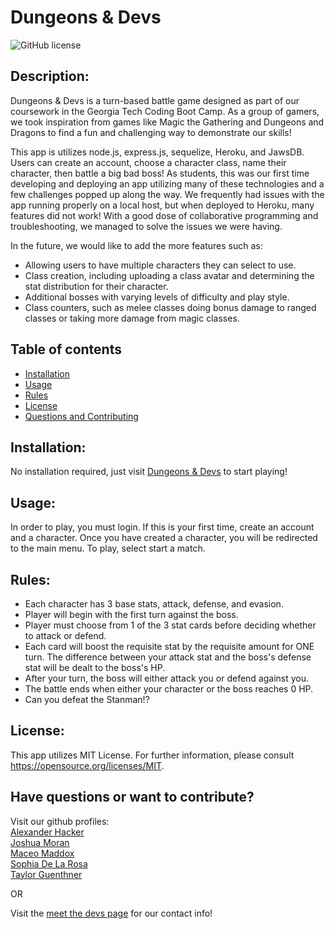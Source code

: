 # Dungeons & Devs

![GitHub license](https://img.shields.io/github/license/wtguenthner/Dungeons-Devs)

## Description:

Dungeons & Devs is a turn-based battle game designed as part of our coursework in the Georgia Tech Coding Boot Camp. As a group of gamers, we took inspiration from games like Magic the Gathering and Dungeons and Dragons to find a fun and challenging way to demonstrate our skills!

This app is utilizes node.js, express.js, sequelize, Heroku, and JawsDB. Users can create an account, choose a character class, name their character, then battle a big bad boss! As students, this was our first time developing and deploying an app utilizing many of these technologies and a few challenges popped up along the way. We frequently had issues with the app running properly on a local host, but when deployed to Heroku, many features did not work! With a good dose of collaborative programming and troubleshooting, we managed to solve the issues we were having.

In the future, we would like to add the more features such as:

- Allowing users to have multiple characters they can select to use.
- Class creation, including uploading a class avatar and determining the stat distribution for their character.
- Additional bosses with varying levels of difficulty and play style.
- Class counters, such as melee classes doing bonus damage to ranged classes or taking more damage from magic classes.

## Table of contents

- [Installation](#installation)
- [Usage](#usage)
- [Rules](#rules)
- [License](#license)
- [Questions and Contributing](#have-questions-or-want-to-contribute?)

## Installation:

No installation required, just visit [Dungeons & Devs](https://dungeons-devs.herokuapp.com) to start playing!

## Usage:

In order to play, you must login. If this is your first time, create an account and a character. Once you have created a character, you will be redirected to the main menu. To play, select start a match.

## Rules:

- Each character has 3 base stats, attack, defense, and evasion.
- Player will begin with the first turn against the boss.
- Player must choose from 1 of the 3 stat cards before deciding whether to attack or defend.
- Each card will boost the requisite stat by the requisite amount for ONE turn. The difference between your attack stat and the boss's defense stat will be dealt to the boss's HP.
- After your turn, the boss will either attack you or defend against you.
- The battle ends when either your character or the boss reaches 0 HP.
- Can you defeat the Stanman!?

## License:

This app utilizes MIT License. For further information, please consult https://opensource.org/licenses/MIT.

## Have questions or want to contribute?

Visit our github profiles:  
[Alexander Hacker](https://github.com/hackpres)  
[Joshua Moran](https://github.com/joshmoran501)  
[Maceo Maddox](https://github.com/MaceoMaddox)  
[Sophia De La Rosa](https://github.com/sophiadelarosa)  
[Taylor Guenthner](https://github.com/wtguenthner)  

OR

Visit the [meet the devs page](https://dungeons-devs.herokuapp.com/meetdevs.html) for our contact info!
